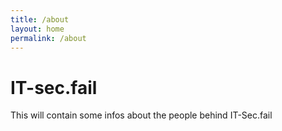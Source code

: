 ```yaml
---
title: /about
layout: home
permalink: /about
---
```


# IT-sec.fail

This will contain some infos about the people behind IT-Sec.fail
